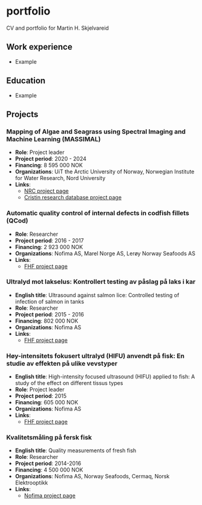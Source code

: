 # portfolio
CV and portfolio for Martin H. Skjelvareid

## Work experience
- Example

## Education
- Example

## Projects

### Mapping of Algae and Seagrass using Spectral Imaging and Machine Learning (MASSIMAL)
- **Role**: Project leader
- **Project period**: 2020 - 2024
- **Financing**: 8 595 000 NOK
- **Organizations**: UiT the Arctic University of Norway, Norwegian Institute for Water Research, Nord University
- **Links**:
  - [NRC project page](https://prosjektbanken.forskningsradet.no/project/FORISS/301317)
  - [Cristin research database project page](https://app.cristin.no/projects/show.jsf?id=2054355)

### Automatic quality control of internal defects in codfish fillets (QCod)
- **Role**: Researcher
- **Project period**: 2016 - 2017
- **Financing**: 2 923 000 NOK
- **Organizations**: Nofima AS, Marel Norge AS, Lerøy Norway Seafoods AS
- **Links**:
  - [FHF project page](https://www.fhf.no/prosjekter/prosjektbasen/901246) 

### Ultralyd mot lakselus: Kontrollert testing av påslag på laks i kar
- **English title**: Ultrasound against salmon lice: Controlled testing of infection of salmon in tanks
- **Role**: Researcher
- **Project period**: 2015 - 2016
- **Financing**: 802 000 NOK
- **Organizations**: Nofima AS
- **Links**:
  - [FHF project page](https://www.fhf.no/prosjekter/prosjektbasen/901187)
 
### Høy-intensitets fokusert ultralyd (HIFU) anvendt på fisk: En studie av effekten på ulike vevstyper
- **English title**: High-intensity focused ultrasound (HIFU) applied to fish: A study of the effect on different tissus types 
- **Role**: Project leader
- **Project period**: 2015
- **Financing**: 605 000 NOK
- **Organizations**: Nofima AS
- **Links**:
  - [FHF project page](https://www.fhf.no/prosjekter/prosjektbasen/901125)
 
### Kvalitetsmåling på fersk fisk
- **English title**: Quality measurements of fresh fish
- **Role**: Researcher
- **Project period**: 2014-2016
- **Financing**: 4 500 000 NOK
- **Organizations**: Nofima AS, Norway Seafoods, Cermaq, Norsk Elektrooptikk
- **Links**:
  - [Nofima project page](https://nofima.no/prosjekt/kvalitetsmaling-pa-fersk-fisk/)
